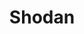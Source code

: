 ---
title: Shodan
description: Search Engine for the Internet of Everything. Shodan is the world's first search engine for Internet-connected devices. Discover how Internet intelligence can help you make better decisions.
url: https://www.shodan.io/
image:
    # url: '/assets/images/cafe.png'
    # alt: 'Cafe'
tags: ['osint']
listedDate: 2023-11-08
published: true
---